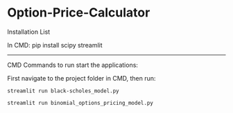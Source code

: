 # Option-Price-Calculator
Installation List

In CMD:	
	pip install scipy streamlit

--------------------------------------------------------

CMD Commands to run start the applications:

First navigate to the project folder in CMD, then run:

	streamlit run black-scholes_model.py
	
	streamlit run binomial_options_pricing_model.py


